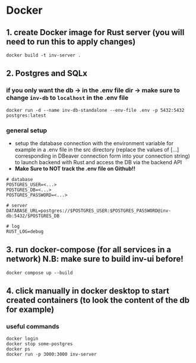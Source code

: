 # Docker
## 1. create Docker image for Rust server (you will need to run this to apply changes)
```
docker build -t inv-server .
```
## 2. Postgres and SQLx
### if you only want the db -> in the .env file dir -> make sure to change `inv-db` to `localhost` in the .env file
```console
docker run -d --name inv-db-standalone --env-file .env -p 5432:5432 postgres:latest
```

### general setup
- setup the database connection with the environment variable for example in a .env file in the src directory (replace the values of [...] corresponding in DBeaver connection form into your connection string) to launch backend with Rust and access the DB via the backend API
- **Make Sure to NOT track the .env file on Github!!**
```
# database
POSTGRES_USER=<...>
POSTGRES_DB=<...>
POSTGRES_PASSWORD=<...>

# server
DATABASE_URL=postgres://$POSTGRES_USER:$POSTGRES_PASSWORD@inv-db:5432/$POSTGRES_DB

# log
RUST_LOG=debug
```
## 3. run docker-compose (for all services in a network) N.B: make sure to build inv-ui before!
```
docker compose up --build
```
## 4. click manually in docker desktop to start created containers (to look the content of the db for example)

### useful commands
```
docker login
docker stop some-postgres
docker ps
docker run -p 3000:3000 inv-server
```
